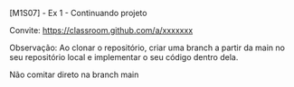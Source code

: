 [M1S07] - Ex 1 - Continuando projeto

Convite: https://classroom.github.com/a/xxxxxxx

Observação: Ao clonar o repositório, criar uma branch a partir da main no seu repositório local e implementar o seu código dentro dela.

Não comitar direto na branch main

